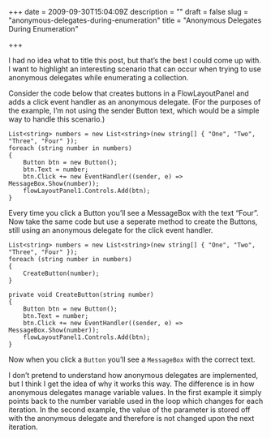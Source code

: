 +++
date = 2009-09-30T15:04:09Z
description = ""
draft = false
slug = "anonymous-delegates-during-enumeration"
title = "Anonymous Delegates During Enumeration"

+++


I had no idea what to title this post, but that’s the best I could come up with. I want to highlight an interesting scenario that can occur when trying to use anonymous delegates while enumerating a collection.

Consider the code below that creates buttons in a FlowLayoutPanel and adds a click event handler as an anonymous delegate. (For the purposes of the example, I’m not using the sender Button text, which would be a simple way to handle this scenario.)

```
List<string> numbers = new List<string>(new string[] { "One", "Two", "Three", "Four" });
foreach (string number in numbers)
{
    Button btn = new Button();
    btn.Text = number;
    btn.Click += new EventHandler((sender, e) => MessageBox.Show(number));
    flowLayoutPanel1.Controls.Add(btn);
}
```

Every time you click a Button you’ll see a MessageBox with the text “Four”. Now take the same code but use a seperate method to create the Buttons, still using an anonymous delegate for the click event handler.

```
List<string> numbers = new List<string>(new string[] { "One", "Two", "Three", "Four" });
foreach (string number in numbers)
{
    CreateButton(number);
}

private void CreateButton(string number)
{
    Button btn = new Button();
    btn.Text = number;
    btn.Click += new EventHandler((sender, e) => MessageBox.Show(number));
    flowLayoutPanel1.Controls.Add(btn);
}
```

Now when you click a `Button` you’ll see a `MessageBox` with the correct text.

I don’t pretend to understand how anonymous delegates are implemented, but I think I get the idea of why it works this way. The difference is in how anonymous delegates manage variable values. In the first example it simply points back to the number variable used in the loop which changes for each iteration. In the second example, the value of the parameter is stored off with the anonymous delegate and therefore is not changed upon the next iteration.


